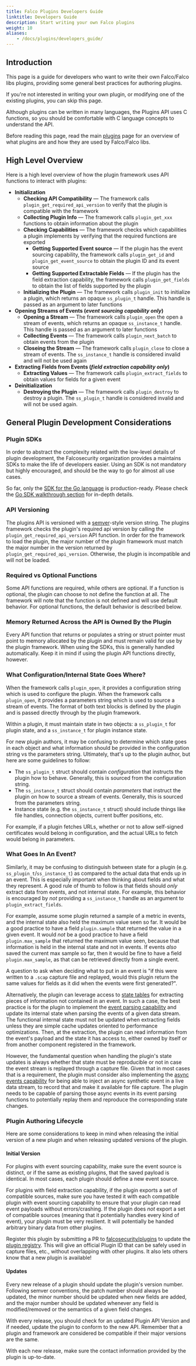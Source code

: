 ```yaml
---
title: Falco Plugins Developers Guide
linktitle: Developers Guide
description: Start writing your own Falco plugins
weight: 10
aliases:
    - /docs/plugins/developers_guide/
---
```


## Introduction

This page is a guide for developers who want to write their own Falco/Falco libs plugins, providing some general best practices for authoring plugins.

If you're not interested in writing your own plugin, or modifying one of the existing plugins, you can skip this page.

Although plugins can be written in many languages, the Plugins API uses C functions, so you should be comfortable with C language concepts to understand the API.

Before reading this page, read the main [plugins](../../plugins) page for an overview of what plugins are and how they are used by Falco/Falco libs.

## High Level Overview

Here is a high level overview of how the plugin framework uses API functions to interact with plugins:

* **Initialization**
	* **Checking API Compatibility** — The framework calls `plugin_get_required_api_version` to verify that the plugin is compatible with the framework
	* **Collecting Plugin Info** — The framework calls `plugin_get_xxx` functions to obtain information about the plugin
	* **Checking Capabilities** — The framework checks which capabilities a plugin implements by verifying that the required functions are exported
		* **Getting Supported Event source** — If the plugin has the event sourcing capability, the framework calls `plugin_get_id` and  `plugin_get_event_source` to obtain the plugin ID and its event source
		* **Getting Supported Extractable Fields** — If the plugin has the field extraction capability, the framework calls `plugin_get_fields` to obtain the list of fields supported by the plugin
	* **Initializing the Plugin** — The framework calls `plugin_init` to initialize a plugin, which returns an opaque `ss_plugin_t` handle. This handle is passed as an argument to later functions
* **Opening Streams of Events (*event sourcing capability only*)**
	* **Opening a Stream** —  The framework calls `plugin_open` the open a stream of events, which returns an opaque `ss_instance_t` handle. This handle is passed as an argument to later functions
	* **Collecting Events** — The framework calls `plugin_next_batch` to obtain events from the plugin
	* **Closeing the Stream** — The framework calls `plugin_close` to close a stream of events. The `ss_instance_t` handle is considered invalid and will not be used again
* **Extracting Fields from Events (*field extraction capability only*)**
	* **Extracting Values** — The framework calls `plugin_extract_fields` to obtain values for fields for a given event
* **Deinitialization**
	* **Destroying the Plugin** — The framework calls `plugin_destroy` to destroy a plugin. The `ss_plugin_t` handle is considered invalid and will not be used again.

## General Plugin Development Considerations

### Plugin SDKs

In order to abstract the complexity related with the low-level details of plugin development, the Falcosecurity organization provides a maintains SDKs to make the life of developers easier. Using an SDK is not mandatory but highly encouraged, and should be the way to go for almost all use cases.

So far, only the [SDK for the Go language](https://github.com/falcosecurity/plugin-sdk-go) is production-ready. Please check the [Go SDK walkthrough section](/docs/reference/plugins/go-sdk-walkthrough) for in-depth details.
### API Versioning

The plugins API is versioned with a [semver](https://semver.org/)-style version string. The plugins framework checks the plugin's required api version by calling the `plugin_get_required_api_version` API function. In order for the framework to load the plugin, the major number of the plugin framework must match the major number in the version returned by `plugin_get_required_api_version`. Otherwise, the plugin is incompatible and will not be loaded.

### Required vs Optional Functions

Some API functions are required, while others are optional. If a function is optional, the plugin can choose to not define the function at all. The framework will note that the function is not defined and will use default behavior. For optional functions, the default behavior is described below.

### Memory Returned Across the API is Owned By the Plugin

Every API function that returns or populates a string or struct pointer must point to memory allocated by the plugin and must remain valid for use by the plugin framework. When using the SDKs, this is generally handled automatically. Keep it in mind if using the plugin API functions directly, however.

### What Configuration/Internal State Goes Where?

When the framework calls `plugin_open`, it provides a configuration string which is used to configure the plugin. When the framework calls `plugin_open`, it provides a parameters string which is used to source a stream of events. The format of both text blocks is defined by the plugin and is passed directly through by the plugin framework.

Within a plugin, it must maintain state in two objects: a `ss_plugin_t` for plugin state, and a `ss_instance_t` for plugin instance state.

For new plugin authors, it may be confusing to determine which state goes in each object and what information should be provided in the configuration string vs the parameters string. Ultimately, that's up to the plugin author, but here are some guidelines to follow:

* The `ss_plugin_t` struct should contain *configuration* that instructs the plugin how to behave. Generally, this is sourced from the configuration string.
* The `ss_instance_t` struct should contain *parameters* that instruct the plugin on how to source a stream of events. Generally, this is sourced from the parameters string.
* Instance state (e.g. the `ss_instance_t` struct) should include things like file handles, connection objects, current buffer positions, etc.

For example, if a plugin fetches URLs, whether or not to allow self-signed certificates would belong in configuration, and the actual URLs to fetch would belong in parameters.

### What Goes In An Event?

Similarly, it may be confusing to distinguish between state for a plugin (e.g. `ss_plugin_t`/`ss_instance_t`) as compared to the actual data that ends up in an event. This is especially important when thinking about fields and what they represent. A good rule of thumb to follow is that fields should *only* extract data from events, and not internal state. For example, this behavior is encouraged by *not* providing a `ss_instance_t` handle as an argument to `plugin_extract_fields`.

For example, assume some plugin returned a sample of a metric in events, and the internal state also held the maximum value seen so far. It would be a good practice to have a field `plugin.sample` that returned the value in a given event. It would *not* be a good practice to have a field `plugin.max_sample` that returned the maximum value seen, because that information is held in the internal state and not in events. If events *also* saved the current max sample so far, then it would be fine to have a field `plugin.max_sample`, as that can be retrieved directly from a single event.

A question to ask when deciding what to put in an event is "if this were written to a `.scap` capture file and replayed, would this plugin return the same values for fields as it did when the events were first generated?".

Alternatively, the plugin can leverage access to [state tables](/docs/reference/plugins/plugin-api-reference/#state-tables-api) for extracting pieces of information not contained in an event. In such a case, the best practice is for the plugin to implement the [event parsing capability](/docs/reference/plugins/plugin-api-reference/#event-parsing-capability-api) and update its internal state when parsing the events of a given data stream. The functional internal state must not be updated when extracting fields unless they are simple cache updates oriented to performance optimizations. Then, at the extraction, the plugin can read information from the event's payload and the state it has access to, either owned by itself or from another component registered in the framework.

However, the fundamental question when handling the plugin's state updates is always whether that state must be reproducible or not in case the event stream is replayed through a capture file. Given that in most cases that is a requirement, the plugin must consider also implementing the [async events capability](/docs/reference/plugins/plugin-api-reference/#async-events-capability-api) for being able to inject an async synthetic event in a live data stream, to record that and make it available for file capture. The plugin needs to be capable of parsing those async events in its event parsing functions to potentially replay them and reproduce the corresponding state changes.

### Plugin Authoring Lifecycle

Here are some considerations to keep in mind when releasing the initial version of a new plugin and when releasing updated versions of the plugin.

#### Initial Version

For plugins with event sourcing capability, make sure the event source is distinct, or if the same as existing plugins, that the saved payload is identical. In most cases, each plugin should define a new event source.

For plugins with field extraction capability, if the plugin exports a set of compatible sources, make sure you have tested it with each compatible plugin with event sourcing capability to ensure that your plugin can read event payloads without errors/crashing. If the plugin does *not* export a set of compatible sources (meaning that it potentially handles every kind of event), your plugin must be very resilient. It will potentially be handed arbitrary binary data from other plugins.

Register this plugin by submitting a PR to [falcosecurity/plugins](https://github.com/falcosecurity/plugins) to update the [plugin registry](https://github.com/falcosecurity/plugins/blob/master/registry.yaml). This will give an official Plugin ID that can be safely used in capture files, etc., without overlapping with other plugins. It also lets others know that a new plugin is available!

#### Updates

Every new release of a plugin should update the plugin's version number. Following semver conventions, the patch number should always be updated, the minor number should be updated when new fields are added, and the major number should be updated whenever any field is modified/removed or the semantics of a given field changes.

With every release, you should check for an updated Plugin API Version and if needed, update the plugin to conform to the new API. Remember that a plugin and framework are considered be compatible if their major versions are the same.

With each new release, make sure the contact information provided by the plugin is up-to-date.

